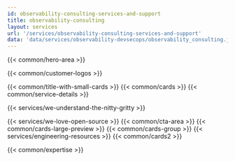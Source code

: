 ```yaml
---
id: observability-consulting-services-and-support
title: observability-consulting
layout: services
url: '/services/observability-consulting-services-and-support'
data: 'data/services/observability-devsecops/observability_consulting.json'
---
```

<!-- Build Better Cloud Native Products Faster -->
{{< common/hero-area >}}
<!-- Trusted by leading companies -->
{{< common/customer-logos >}}
<!-- Why GitOps Consulting & Implementation Partner is Needed?-->
{{< common/title-with-small-cards >}}
{{< common/cards >}}
{{< common/service-details >}}
<!-- We Understand the Nitty-Gritty! -->
{{< services/we-understand-the-nitty-gritty >}}
<!-- We Love Open Source -->
{{< services/we-love-open-source >}}
{{< common/cta-area >}}
{{< common/cards-large-preview >}}
{{< common/cards-group >}}
{{< services/engineering-resources >}}
{{< common/cards2 >}}



<!-- Team with the Diverse Set of Technical Expertise -->
{{< common/expertise >}}



